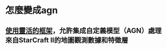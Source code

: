 # 怎麼變成agn
## [使用靈活的框架](https://github.com/google-deepmind/pysc2?tab=readme-ov-file#pysc2---starcraft-ii-learning-environment)，允許集成自定義模型（AGN）處理來自StarCraft II的地圖觀測數據和特徵層
